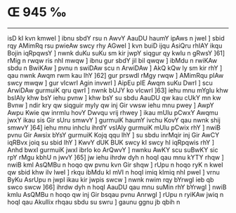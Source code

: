 # Œ 945 ‰
---
isD kI kvn kmweI ] ibnu sbdY rsu n AwvY AauDU haumY ipAws n jweI
] sbid rqy AMimRq rsu pwieAw swcy rhy AGweI ] kvn buiD ijqu AsiQru
rhIAY ikqu Bojin iqRpqwsY ] nwnk duKu suKu sm kir jwpY siqgur qy kwlu n
gRwsY ]61] rMig n rwqw ris nhI mwqw ] ibnu gur sbdY jil bil qwqw ]
ibMdu n rwiKAw sbdu n BwiKAw ] pvnu n swiDAw scu n ArwiDAw ] AkQ
kQw ly sm kir rhY ] qau nwnk Awqm rwm kau lhY ]62] gur prswdI
rMgy rwqw ] AMimRqu pIAw swcy mwqw ] gur vIcwrI Agin invwrI ] AipEu
pIE Awqm suKu DwrI ] scu ArwiDAw gurmuiK qru qwrI ] nwnk bUJY ko
vIcwrI ]63] iehu mnu mYglu khw bsIAly khw bsY iehu pvnw ] khw bsY
su sbdu AauDU qw kau cUkY mn kw Bvnw ] ndir kry qw siqguir myly qw
inj Gir vwsw iehu mnu pwey ] AwpY Awpu Kwie qw inrmlu hovY Dwvqu vrij
rhwey ] ikau mUlu pCwxY Awqmu jwxY ikau sis Gir sUru smwvY ] gurmuiK
haumY ivchu KovY qau nwnk shij smwvY ]64] iehu mnu inhclu ihrdY
vsIAly gurmuiK mUlu pCwix rhY ] nwiB pvnu Gir Awsix bYsY gurmuiK Kojq
qqu lhY ] su sbdu inrMqir inj Gir AwCY iqRBvx joiq su sbid lhY ] KwvY
dUK BUK swcy kI swcy hI iqRpqwis rhY ] Anhd bwxI gurmuiK jwxI ibrlo ko
ArQwvY ] nwnku AwKY scu suBwKY sic rpY rMgu kbhU n jwvY ]65] jw iehu
ihrdw dyh n hoqI qau mnu kYTY rhqw ] nwiB kml AsQMBu n hoqo qw pvnu
kvn Gir shqw ] rUpu n hoqo ryK n kweI qw sbid khw ilv lweI ] rkqu
ibMdu kI mVI n hoqI imiq kImiq nhI pweI ] vrnu ByKu AsrUpu n jwpI ikau
kir jwpis swcw ] nwnk nwim rqy bYrwgI ieb qb swco swcw ]66] ihrdw
dyh n hoqI AauDU qau mnu suMin rhY bYrwgI ] nwiB kmlu AsQMBu n hoqo qw
inj Gir bsqau pvnu AnrwgI ] rUpu n ryiKAw jwiq n hoqI qau AkulIix
rhqau sbdu su swru ] gaunu ggnu jb qbih n
####
